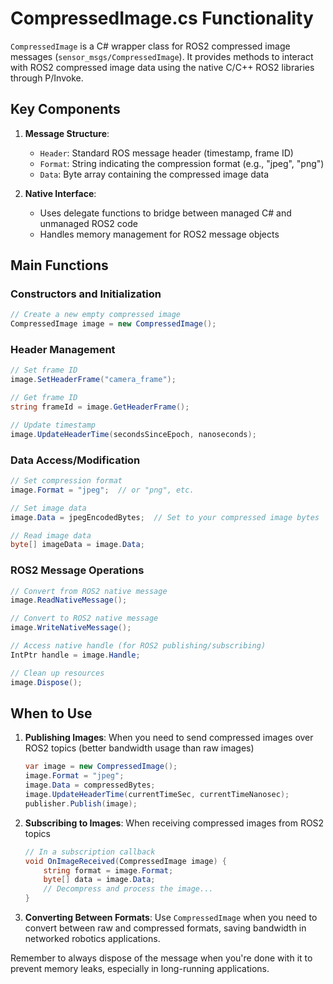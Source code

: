 # CompressedImage.cs Functionality

`CompressedImage` is a C# wrapper class for ROS2 compressed image messages (`sensor_msgs/CompressedImage`). It provides methods to interact with ROS2 compressed image data using the native C/C++ ROS2 libraries through P/Invoke.

## Key Components

1. **Message Structure**:
    - `Header`: Standard ROS message header (timestamp, frame ID)
    - `Format`: String indicating the compression format (e.g., "jpeg", "png")
    - `Data`: Byte array containing the compressed image data

2. **Native Interface**:
    - Uses delegate functions to bridge between managed C# and unmanaged ROS2 code
    - Handles memory management for ROS2 message objects

## Main Functions

### Constructors and Initialization
```csharp
// Create a new empty compressed image
CompressedImage image = new CompressedImage();
```

### Header Management
```csharp
// Set frame ID
image.SetHeaderFrame("camera_frame");

// Get frame ID
string frameId = image.GetHeaderFrame();

// Update timestamp
image.UpdateHeaderTime(secondsSinceEpoch, nanoseconds);
```

### Data Access/Modification
```csharp
// Set compression format
image.Format = "jpeg";  // or "png", etc.

// Set image data
image.Data = jpegEncodedBytes;  // Set to your compressed image bytes

// Read image data
byte[] imageData = image.Data;
```

### ROS2 Message Operations
```csharp
// Convert from ROS2 native message
image.ReadNativeMessage();

// Convert to ROS2 native message
image.WriteNativeMessage();

// Access native handle (for ROS2 publishing/subscribing)
IntPtr handle = image.Handle;

// Clean up resources
image.Dispose();
```

## When to Use

1. **Publishing Images**: When you need to send compressed images over ROS2 topics (better bandwidth usage than raw images)
   ```csharp
   var image = new CompressedImage();
   image.Format = "jpeg";
   image.Data = compressedBytes;
   image.UpdateHeaderTime(currentTimeSec, currentTimeNanosec);
   publisher.Publish(image);
   ```

2. **Subscribing to Images**: When receiving compressed images from ROS2 topics
   ```csharp
   // In a subscription callback
   void OnImageReceived(CompressedImage image) {
       string format = image.Format;
       byte[] data = image.Data;
       // Decompress and process the image...
   }
   ```

3. **Converting Between Formats**: Use `CompressedImage` when you need to convert between raw and compressed formats, saving bandwidth in networked robotics applications.

Remember to always dispose of the message when you're done with it to prevent memory leaks, especially in long-running applications.